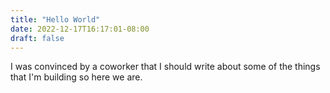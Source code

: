 ```yaml
---
title: "Hello World"
date: 2022-12-17T16:17:01-08:00
draft: false
---
```


I was convinced by a coworker that I should write about some of the things that I'm building so here we are. 
